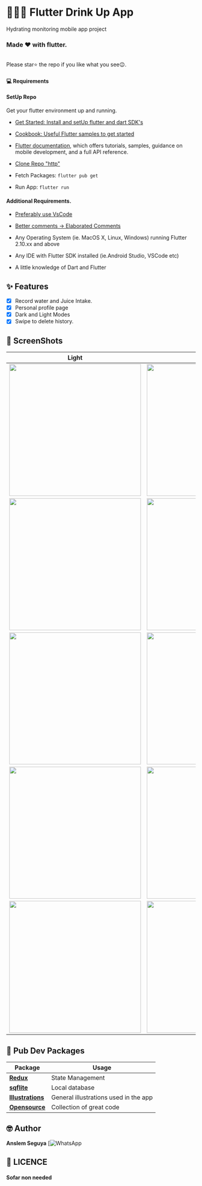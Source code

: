 # 🥛🥤🍹 Flutter Drink Up App 
Hydrating monitoring mobile app project

### Made ❤ with flutter.

<br> Please star⭐ the repo if you like what you see😉.

#### 💻 Requirements

#### SetUp Repo

Get your flutter environment up and running.

- [Get Started: Install and setUp flutter and dart SDK's](https://flutter.dev/)
- [Cookbook: Useful Flutter samples to get started](https://flutter.dev/docs/cookbook)
- [Flutter documentation](https://flutter.dev/docs), which offers tutorials,
  samples, guidance on mobile development, and a full API reference.

- [Clone Repo "http"](https://github.com/Anslem27/Get-Hydrated.git)
- Fetch Packages: `flutter pub get`
- Run App: `flutter run`

#### Additional Requirements.

- [Preferably use VsCode](https://code.visualstudio.com/)
- [Better comments -> Elaborated Comments](https://marketplace.visualstudio.com/items?itemName=aaron-bond.better-comments)

- Any Operating System (ie. MacOS X, Linux, Windows) running Flutter 2.10.xx and above
- Any IDE with Flutter SDK installed (ie.Android Studio, VSCode etc)
- A little knowledge of Dart and Flutter

## ✨ Features

- [x] Record water and Juice Intake.
- [x] Personal profile page
- [x] Dark and Light Modes
- [x] Swipe to delete history.

## 📸 ScreenShots


| Light                                  | Dark                              |
| ---------------------------------      | ---------------------------------      |
| <img src="Screens/10.png" width="350"> | <img src="Screens/1.png" width="350">  |
| <img src="Screens/9.png" width="350">  | <img src="Screens/2.png" width="350">  |
| <img src="Screens/8.png" width="350">  | <img src="Screens/3.png" width="350">  |
| <img src="Screens/7.png" width="350">  | <img src="Screens/4.png" width="350">  |
| <img src="Screens/6.png" width="350">  | <img src="Screens/5.png" width="350">  |

## 🔌 Pub Dev Packages

| Package                                                 | Usage                                               |
| ------------------------------------------------------- | --------------------------------------------------- |
| [**Redux**](https://pub.dev/packages/redux)             | State Management                                    |
| [**sqflite**](https://pub.dev/packages/sqflite)         | Local database                                      |
| [**Illustrations**](https://icons8.com/illustrations)   | General illustrations used in the app               |
| [**Opensource**](https://github.com/artrmz/watermaniac) | Collection of great code                            |

## 🤓 Author

**Anslem Seguya**
[![WhatsApp]()

## 🔖 LICENCE
#### Sofar non needed 
